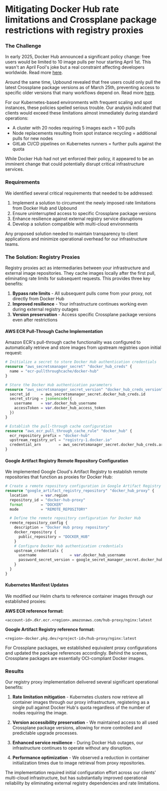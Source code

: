 # Mitigating Docker Hub rate limitations and Crossplane package restrictions with registry proxies

### The Challenge

In early 2025, Docker Hub announced a significant policy change: free users would be limited to 10 image pulls per hour starting April 1st. This wasn't an April Fool's joke but a real constraint affecting developers worldwide. Read more [here](https://www.docker.com/blog/revisiting-docker-hub-policies-prioritizing-developer-experience).

Around the same time, Upbound revealed that free users could only pull the latest Crossplane package versions as of March 25th, preventing access to specific older versions that many workflows depend on. Read more [here](https://docs.upbound.io/providers/policies/#access).

For our Kubernetes-based environments with frequent scaling and spot instances, these policies spelled serious trouble. Our analysis indicated that clients would exceed these limitations almost immediately during standard operations:

- A cluster with 20 nodes requiring 5 images each = 100 pulls
- Node replacements resulting from spot instance recycling = additional pulls for new nodes
- GitLab CI/CD pipelines on Kubernetes runners = further pulls against the quota

While Docker Hub had not yet enforced their policy, it appeared to be an imminent change that could potentially disrupt critical infrastructure services.

### Requirements

We identified several critical requirements that needed to be addressed:

1. Implement a solution to circumvent the newly imposed rate limitations from Docker Hub and Upbound
2. Ensure uninterrupted access to specific Crossplane package versions
3. Enhance resilience against external registry service disruptions
4. Develop a solution compatible with multi-cloud environments

Any proposed solution needed to maintain transparency to client applications and minimize operational overhead for our infrastructure teams.

### The Solution: Registry Proxies

Registry proxies act as intermediaries between your infrastructure and external image repositories. They cache images locally after the first pull, eliminating rate limits for subsequent requests. This provides three key benefits:

1. **Bypass rate limits** - All subsequent pulls come from your proxy, not directly from Docker Hub
2. **Improved resilience** - Your infrastructure continues working even during external registry outages
3. **Version preservation** - Access specific Crossplane package versions even after restrictions

#### AWS ECR Pull-Through Cache Implementation

Amazon ECR's pull-through cache functionality was configured to automatically retrieve and store images from upstream registries upon initial request:

```terraform
# Initialize a secret to store Docker Hub authentication credentials
resource "aws_secretsmanager_secret" "docker_hub_creds" {
  name = "ecr-pullthroughcache/docker-hub"
}

# Store the Docker Hub authentication parameters
resource "aws_secretsmanager_secret_version" "docker_hub_creds_version" {
  secret_id     = aws_secretsmanager_secret.docker_hub_creds.id
  secret_string = jsonencode({
    username    = var.docker_hub_username
    accessToken = var.docker_hub_access_token
  })
}

# Establish the pull-through cache configuration
resource "aws_ecr_pull_through_cache_rule" "docker_hub" {
  ecr_repository_prefix = "docker-hub"
  upstream_registry_url = "registry-1.docker.io"
  credential_arn        = aws_secretsmanager_secret.docker_hub_creds.arn
}
```

#### Google Artifact Registry Remote Repository Configuration

We implemented Google Cloud's Artifact Registry to establish remote repositories that function as proxies for Docker Hub:

```terraform
# Create a remote repository configuration in Google Artifact Registry
resource "google_artifact_registry_repository" "docker_hub_proxy" {
  location      = var.region
  repository_id = "docker-hub-proxy"
  format        = "DOCKER"
  mode          = "REMOTE_REPOSITORY"

  # Define the remote repository configuration for Docker Hub
  remote_repository_config {
    description = "Docker Hub proxy repository"
    docker_repository {
      public_repository = "DOCKER_HUB"
    }
    # Configure Docker Hub authentication credentials
    upstream_credentials {
      username               = var.docker_hub_username
      password_secret_version = google_secret_manager_secret.docker_hub_token.id
    }
  }
}
```

#### Kubernetes Manifest Updates

We modified our Helm charts to reference container images through our established proxies:

**AWS ECR reference format:**

```
<account-id>.dkr.ecr.<region>.amazonaws.com/hub-proxy/nginx:latest
```

**Google Artifact Registry reference format:**

```
<region>-docker.pkg.dev/<project-id>/hub-proxy/nginx:latest
```

For Crossplane packages, we established equivalent proxy configurations and updated the package references accordingly. Behind the scenes, Crossplane packages are essentially OCI-compliant Docker images.

### Results

Our registry proxy implementation delivered several significant operational benefits:

1. **Rate limitation mitigation** - Kubernetes clusters now retrieve all container images through our proxy infrastructure, registering as a single pull against Docker Hub's quota regardless of the number of nodes requiring the image.

2. **Version accessibility preservation** - We maintained access to all used Crossplane package versions, allowing for more controlled and predictable upgrade processes.

3. **Enhanced service resilience** - During Docker Hub outages, our infrastructure continues to operate without any disruption.

4. **Performance optimization** - We observed a reduction in container initialization times due to image retrieval from proxy repositories.

The implementation required initial configuration effort across our clients' multi-cloud infrastructure, but has substantially improved operational reliability by eliminating external registry dependencies and rate limitations.
